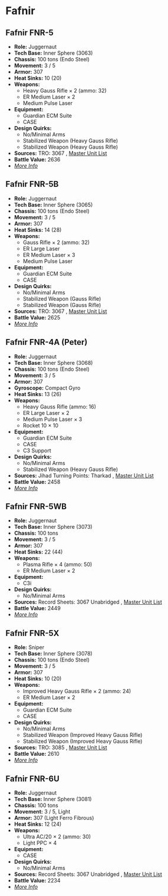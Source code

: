 # Fafnir 

## Fafnir FNR-5 

- **Role:** Juggernaut 
- **Tech Base:** Inner Sphere (3063) 
- **Chassis:** 100 tons (Endo Steel) 
- **Movement:** 3 / 5 
- **Armor:** 307 
- **Heat Sinks:** 10 (20) 
- **Weapons:** 
  - Heavy Gauss Rifle × 2 (ammo: 32) 
  - ER Medium Laser × 2 
  - Medium Pulse Laser 
- **Equipment:** 
  - Guardian ECM Suite 
  - CASE 
- **Design Quirks:** 
  - No/Minimal Arms 
  - Stabilized Weapon (Heavy Gauss Rifle) 
  - Stabilized Weapon (Heavy Gauss Rifle) 
- **Sources:** TRO: 3067 , [Master Unit List](http://masterunitlist.info/Unit/Details/4152) 
- **Battle Value:** 2636 
- [*More Info*](fafnir/fafnir_fnr-5.md) 

## Fafnir FNR-5B 

- **Role:** Juggernaut 
- **Tech Base:** Inner Sphere (3065) 
- **Chassis:** 100 tons (Endo Steel) 
- **Movement:** 3 / 5 
- **Armor:** 307 
- **Heat Sinks:** 14 (28) 
- **Weapons:** 
  - Gauss Rifle × 2 (ammo: 32) 
  - ER Large Laser 
  - ER Medium Laser × 3 
  - Medium Pulse Laser 
- **Equipment:** 
  - Guardian ECM Suite 
  - CASE 
- **Design Quirks:** 
  - No/Minimal Arms 
  - Stabilized Weapon (Gauss Rifle) 
  - Stabilized Weapon (Gauss Rifle) 
- **Sources:** TRO: 3067 , [Master Unit List](http://masterunitlist.info/Unit/Details/4153) 
- **Battle Value:** 2625 
- [*More Info*](fafnir/fafnir_fnr-5b.md) 

## Fafnir FNR-4A (Peter) 

- **Role:** Juggernaut 
- **Tech Base:** Inner Sphere (3068) 
- **Chassis:** 100 tons (Endo Steel) 
- **Movement:** 3 / 5 
- **Armor:** 307 
- **Gyroscope:** Compact Gyro 
- **Heat Sinks:** 13 (26) 
- **Weapons:** 
  - Heavy Gauss Rifle (ammo: 16) 
  - ER Large Laser × 2 
  - Medium Pulse Laser × 3 
  - Rocket 10 × 10 
- **Equipment:** 
  - Guardian ECM Suite 
  - CASE 
  - C3 Support 
- **Design Quirks:** 
  - No/Minimal Arms 
  - Stabilized Weapon (Heavy Gauss Rifle) 
- **Sources:** Jihad Turning Points: Tharkad , [Master Unit List](http://masterunitlist.info/Unit/Details/1020) 
- **Battle Value:** 2458 
- [*More Info*](fafnir/fafnir_fnr-4a_peter.md) 

## Fafnir FNR-5WB 

- **Role:** Juggernaut 
- **Tech Base:** Inner Sphere (3073) 
- **Chassis:** 100 tons 
- **Movement:** 3 / 5 
- **Armor:** 307 
- **Heat Sinks:** 22 (44) 
- **Weapons:** 
  - Plasma Rifle × 4 (ammo: 50) 
  - ER Medium Laser × 2 
- **Equipment:** 
  - C3i 
- **Design Quirks:** 
  - No/Minimal Arms 
- **Sources:** Record Sheets: 3067 Unabridged , [Master Unit List](http://masterunitlist.info/Unit/Details/5719) 
- **Battle Value:** 2449 
- [*More Info*](fafnir/fafnir_fnr-5wb.md) 

## Fafnir FNR-5X 

- **Role:** Sniper 
- **Tech Base:** Inner Sphere (3078) 
- **Chassis:** 100 tons (Endo Steel) 
- **Movement:** 3 / 5 
- **Armor:** 307 
- **Heat Sinks:** 10 (20) 
- **Weapons:** 
  - Improved Heavy Gauss Rifle × 2 (ammo: 24) 
  - ER Medium Laser × 2 
- **Equipment:** 
  - Guardian ECM Suite 
  - CASE 
- **Design Quirks:** 
  - No/Minimal Arms 
  - Stabilized Weapon (Improved Heavy Gauss Rifle) 
  - Stabilized Weapon (Improved Heavy Gauss Rifle) 
- **Sources:** TRO: 3085 , [Master Unit List](http://masterunitlist.info/Unit/Details/1021) 
- **Battle Value:** 2610 
- [*More Info*](fafnir/fafnir_fnr-5x.md) 

## Fafnir FNR-6U 

- **Role:** Juggernaut 
- **Tech Base:** Inner Sphere (3081) 
- **Chassis:** 100 tons 
- **Movement:** 3 / 5, Light 
- **Armor:** 307 (Light Ferro Fibrous) 
- **Heat Sinks:** 12 (24) 
- **Weapons:** 
  - Ultra AC/20 × 2 (ammo: 30) 
  - Light PPC × 4 
- **Equipment:** 
  - CASE 
- **Design Quirks:** 
  - No/Minimal Arms 
- **Sources:** Record Sheets: 3067 Unabridged , [Master Unit List](http://masterunitlist.info/Unit/Details/5720) 
- **Battle Value:** 2234 
- [*More Info*](fafnir/fafnir_fnr-6u.md) 

